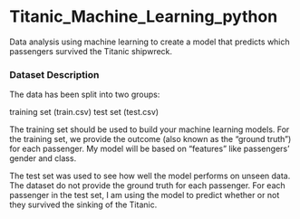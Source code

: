 # Titanic_Machine_Learning_python

Data analysis using machine learning to create a model that predicts which passengers survived the Titanic shipwreck.

### Dataset Description

The data has been split into two groups:

training set (train.csv)
test set (test.csv)

The training set should be used to build your machine learning models. For the training set, we provide the outcome (also known as the “ground truth”) for each passenger. My model will be based on “features” like passengers’ gender and class.

The test set was used to see how well the model performs on unseen data. The dataset do not provide the ground truth for each passenger. For each passenger in the test set, I am using the model to predict whether or not they survived the sinking of the Titanic.
